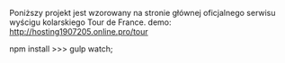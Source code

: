 Poniższy projekt jest wzorowany na stronie głównej oficjalnego serwisu wyścigu kolarskiego Tour de France.
demo: http://hosting1907205.online.pro/tour

npm install >>> gulp watch;

